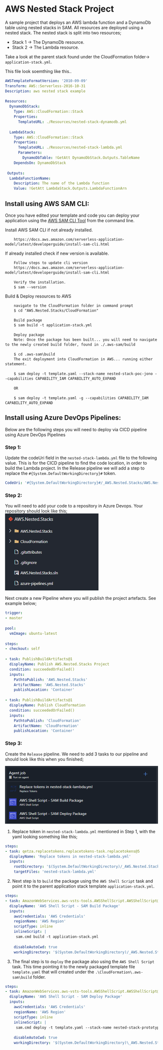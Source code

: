 # AWS Nested Stack Project

A sample project that deploys an AWS lambda function and a DynamoDb table using nested stacks in SAM.
All resources are deployed using a nested stack. The nested stack is split into two resources;
- Stack 1 -> The DynamoDb resource.
- Stack 2 -> The Lambda resource.

Take a look at the parent stack found under the CloudFormation folder-> `application-stack.yml`.

This file look soemthing like this..

```yaml
AWSTemplateFormatVersion: '2010-09-09'
Transform: AWS::Serverless-2016-10-31
Description: aws nested stack example

Resources:
  DynamoDbStack:
    Type: AWS::CloudFormation::Stack
    Properties:
      TemplateURL: ./Resources/nested-stack-dynamodb.yml

  LambdaStack:
    Type: AWS::CloudFormation::Stack
    Properties:
      TemplateURL: ./Resources/nested-stack-lambda.yml
      Parameters:
        DynamoDbTable: !GetAtt DynamoDbStack.Outputs.TableName
    DependsOn: DynamoDbStack
    
 Outputs:
  LambdaFunctionName:
    Description: The name of the Lambda function
    Value: !GetAtt LambdaStack.Outputs.LambdaFunctionArn
``` 

## Install using AWS SAM CLI:

Once you have edited your template and code you can deploy your application using the [AWS SAM CLI Tool](https://docs.aws.amazon.com/serverless-application-model/latest/developerguide/serverless-sam-cli-command-reference.html) from the command line.

Install AWS SAM CLI if not already installed.
```
    https://docs.aws.amazon.com/serverless-application-model/latest/developerguide/install-sam-cli.html
```

If already installed check if new version is available.
```
    Follow steps to update cli version
    https://docs.aws.amazon.com/serverless-application-model/latest/developerguide/install-sam-cli.html

    Verify the installation.
    $ sam --version
```

Build & Deploy resources to AWS
```CLI
    navigate to the CloudFormation folder in command prompt
    $ cd "AWS.Nested.Stacks/CloudFormation"

    Build package
    $ sam build -t application-stack.yml

    Deploy package
    Note: Once the package has been built... you will need to navigate to the newly created build folder, found in ./.aws-sam/build

    $ cd .aws-sam\build
    The exit deployment into CloudFormation in AWS... running either statement.

    $ sam deploy -t template.yaml --stack-name nested-stack-poc-jono --capabilities CAPABILITY_IAM CAPABILITY_AUTO_EXPAND

    OR 

    $ sam deploy -t template.yaml -g --capabilities CAPABILITY_IAM CAPABILITY_AUTO_EXPAND
```

## Install using Azure DevOps Pipelines:

Below are the following steps you will need to deploy via CICD pipeline using Azure DevOps Pipelines

### Step 1:

Update the codeUri field in the `nested-stack-lambda.yml` file to the following value. This is for the CICD pipeline to find the code location, in order to build the Lambda project. In the Release pipeline we will add a step to replace the `#{System.DefaultWorkingDirectory}#` token.

```yaml
CodeUri: '#{System.DefaultWorkingDirectory}#/_AWS.Nested.Stacks/AWS.Nested.Stacks'
```

### Step 2:
You will need to add your code to a repository in Azure Devops. Your repository should look like this;
<img src="/Assets/nested-stack-repo.png" alt="Azure DevOps Repo" title="Azure DevOps Repo">

Next create a new Pipeline where you will publish the project artefacts. See example below;

```yaml
trigger:
- master

pool:
  vmImage: ubuntu-latest

steps:
- checkout: self

- task: PublishBuildArtifacts@1
  displayName: Publish AWS.Nested.Stacks Project
  condition: succeededOrFailed()
  inputs:
    PathtoPublish: 'AWS.Nested.Stacks'
    ArtifactName: 'AWS.Nested.Stacks'
    publishLocation: 'Container'

- task: PublishBuildArtifacts@1
  displayName: Publish Cloudformation
  condition: succeededOrFailed()
  inputs:
    PathtoPublish: 'CloudFormation'
    ArtifactName: 'CloudFormation'
    publishLocation: 'Container'
```

### Step 3:

Create the `Release` pipeline.
We need to add 3 tasks to our pipeline and should look like this when you finished;

<img src="/Assets/nested-stack-release-pipeline-all-steps.png" alt="Azure DevOps Release Pipeline" title="Azure DevOps Release Pipeline">

1. Replace token in `nested-stack-lambda.yml` mentioned in Step 1, with the yaml looking something like this;
```yaml
steps:
- task: qetza.replacetokens.replacetokens-task.replacetokens@5
  displayName: 'Replace tokens in nested-stack-lambda.yml'
  inputs:
    rootDirectory: '$(System.DefaultWorkingDirectory)/_AWS.Nested.Stacks/CloudFormation/Resources'
    targetFiles: 'nested-stack-lambda.yml'
```
2. Next step is to `build` the package using the `AWS Shell Script` task and point it to the parent application stack template `application-stack.yml`.
```yaml
steps:
- task: AmazonWebServices.aws-vsts-tools.AWSShellScript.AWSShellScript@1
  displayName: 'AWS Shell Script - SAM Build Package'
  inputs:
    awsCredentials: 'AWS Credentials'
    regionName: 'AWS Region'
    scriptType: inline
    inlineScript: |
     sam.cmd build -t application-stack.yml
     
    disableAutoCwd: true
    workingDirectory: '$(System.DefaultWorkingDirectory)/_AWS.Nested.Stacks/CloudFormation'
```
3. The final step is to `deploy` the package also using the `AWS Shell Script` task. This time pointing it to the newly packaged template file `template.yaml` that will created under the `.\CloudFormation\.aws-sam\build` folder.
```yaml
steps:
- task: AmazonWebServices.aws-vsts-tools.AWSShellScript.AWSShellScript@1
  displayName: 'AWS Shell Script - SAM Deploy Package'
  inputs:
    awsCredentials: 'AWS Credentials'
    regionName: 'AWS Region'
    scriptType: inline
    inlineScript: |
     sam.cmd deploy -t template.yaml --stack-name nested-stack-prototype --s3-bucket `Your S3 Bucket` --s3-prefix `Your S3 Bucket/nested-stack-prototype/` --capabilities CAPABILITY_IAM CAPABILITY_AUTO_EXPAND
     
    disableAutoCwd: true
    workingDirectory: '$(System.DefaultWorkingDirectory)\_AWS.Nested.Stacks\CloudFormation\.aws-sam\build'
```


